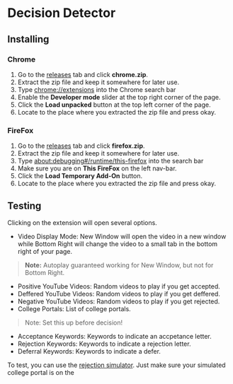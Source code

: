 # Decision Detector
## Installing
### Chrome
1) Go to the [releases](https://github.com/Nano-AI/CollegeDecisionExtension/releases/) tab and click **chrome.zip**.
2) Extract the zip file and keep it somewhere for later use. 
1) Type [chrome://extensions](chrome://extensions) into the Chrome search bar 
2) Enable the **Developer mode** slider at the top right corner of the page.
3) Click the **Load unpacked** button at the top left corner of the page.
4) Locate to the place where you extracted the zip file and press okay.
### FireFox
1) Go to the [releases](https://github.com/Nano-AI/CollegeDecisionExtension/releases/) tab and click **firefox.zip**.
2) Extract the zip file and keep it somewhere for later use. 
1) Type [about:debugging#/runtime/this-firefox](about:debugging#/runtime/this-firefox) into the search bar 
2) Make sure you are on **This FireFox** on the left nav-bar.
3) Click the **Load Temporary Add-On** button. 
4) Locate to the place where you extracted the zip file and press okay.
## Testing
Clicking on the extension will open several options.
- Video Display Mode: New Window will open the video in a new window while Bottom Right will change the video to a small tab in the bottom right of your page. 
> **Note:** Autoplay guaranteed working for New Window, but not for Bottom Right.
- Positive YouTube Videos: Random videos to play if you get accepted.
- Deffered YouTube Videos: Random videos to play if you get deffered.
- Negative YouTube Videos: Random videos to play if you get rejected.
- College Portals: List of college portals.
> Note: Set this up before decision!
- Acceptance Keywords: Keywords to indicate an accpetance letter.
- Rejection Keywords: Keywords to indicate a rejection letter.
- Deferral Keywords: Keywords to indicate a defer.

To test, you can use the [rejection simulator](https://ivyhub.org/rejection-simulators/). Just make sure your simulated college portal is on the
